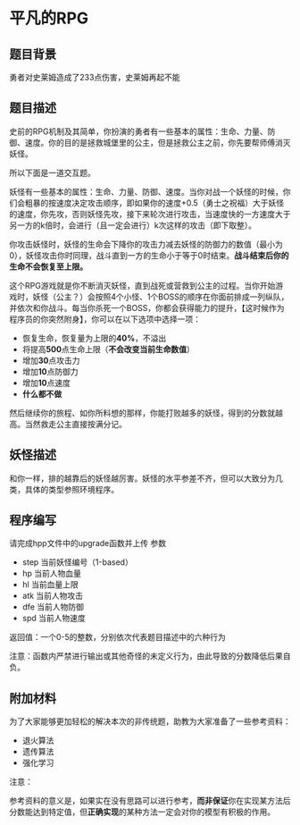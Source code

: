 # 平凡的RPG

## 题目背景

勇者对史莱姆造成了233点伤害，史莱姆再起不能

## 题目描述

史前的RPG机制及其简单，你扮演的勇者有一些基本的属性：生命、力量、防御、速度。你的目的是拯救城堡里的公主，但是拯救公主之前，你先要帮师傅消灭妖怪。

所以下面是一道交互题。

妖怪有一些基本的属性：生命、力量、防御、速度。当你对战一个妖怪的时候，你们会粗暴的按速度决定攻击顺序，即如果你的速度+0.5（勇士之祝福）大于妖怪的速度，你先攻，否则妖怪先攻，接下来轮次进行攻击，当速度快的一方速度大于另一方的k倍时，会进行（且一定会进行）k次这样的攻击（即下取整）。

你攻击妖怪时，妖怪的生命会下降你的攻击力减去妖怪的防御力的数值（最小为0），妖怪攻击你时同理，战斗直到一方的生命小于等于0时结束。**战斗结束后你的生命不会恢复至上限。**

这个RPG游戏就是你不断消灭妖怪，直到战死或营救到公主的过程。当你开始游戏时，妖怪（公主？）会按照4个小怪、1个BOSS的顺序在你面前排成一列纵队，并依次和你战斗。每当你杀死一个BOSS，你都会获得能力的提升，【这时候作为程序员的你突然附身】，你可以在以下选项中选择一项：
- 恢复生命，恢复量为上限的**40%**，不溢出
- 将提高**500**点生命上限（**不会改变当前生命数值**）
- 增加**30**点攻击力
- 增加**10**点防御力
- 增加**10**点速度
- **什么都不做**

然后继续你的旅程、如你所料想的那样，你能打败越多的妖怪，得到的分数就越高。当然救走公主直接按满分记。

## 妖怪描述

和你一样，排的越靠后的妖怪越厉害。妖怪的水平参差不齐，但可以大致分为几类，具体的类型参照环境程序。

## 程序编写

请完成hpp文件中的upgrade函数并上传
参数

- step 当前妖怪编号（1-based）
- hp 当前人物血量
- hl 当前血量上限
- atk 当前人物攻击
- dfe 当前人物防御
- spd 当前人物速度

返回值：一个0-5的整数，分别依次代表题目描述中的六种行为

注意：函数内严禁进行输出或其他奇怪的未定义行为，由此导致的分数降低后果自负。

## 附加材料

为了大家能够更加轻松的解决本次的非传统题，助教为大家准备了一些参考资料：

- 退火算法
- 遗传算法
- 强化学习

注意：

参考资料的意义是，如果实在没有思路可以进行参考，**而非保证**你在实现某方法后分数能达到特定值，但**正确实现**的某种方法一定会对你的模型有积极的作用。
